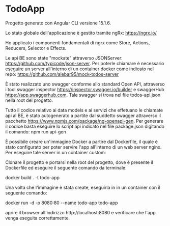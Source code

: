 # TodoApp

Progetto generato con Angular CLI versione 15.1.6.

Lo stato globale dell'applicazione è gestito tramite ngRx: https://ngrx.io/ 

Ho applicato i componenti fondamentali di ngrx come Store, Actions, Reducers, Selector e Effects.

Le api BE sono state "mockate" attraverso JSONServer: https://github.com/typicode/json-server. Per poterle chiamare è necessario eseguire un server all'interno di un container docker come indicato nel repo: https://github.com/alebar95/mock-todos-server

È stato realizzato uno swagger conforme allo standard Open API, attraverso i tool swagger inspector https://inspector.swagger.io/builder e swaggerHub https://app.swaggerhub.com. Tale swagger si trova nel file todos-api.json nella root del progetto.

Tutto il codice relativo ai data models e ai servizi che effetuano le chiamate api al BE, è stato autogenerato a partite dal suddetto swagger attraverso il pacchetto https://www.npmjs.com/package/ng-openapi-gen. Per generare il codice basta eseguire lo script api indicato nel file package.json digitando il comando: npm run api-gen

È possibile creare un'immagine Docker a partire dal Dockerfile, il quale è stato configurato per poter servire l'app all'interno di un web server nginx.
Per eseguire tale server in un container custom:

Clonare il progetto e portarsi nella root del progetto, dove è presente il Dockerfile ed eseguire il seguente comando da terminale:

docker build . -t todo-app

Una volta che l'immagine è stata create, eseguirla in in un container con il seguente comando:

docker run -d -p 8080:80 --name todo-app todo-app

aprire il browser all'indirizzo http://localhost:8080 e verificare che l'app venga eseguita correttamente.





